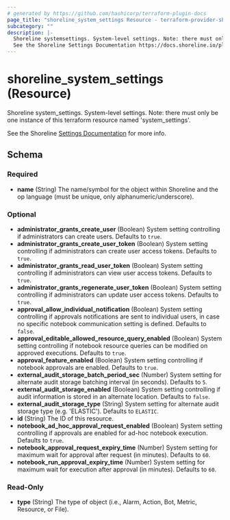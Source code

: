 ```yaml
---
# generated by https://github.com/hashicorp/terraform-plugin-docs
page_title: "shoreline_system_settings Resource - terraform-provider-shoreline"
subcategory: ""
description: |-
  Shoreline systemsettings. System-level settings. Note: there must only be one instance of this terraform resource named 'systemsettings'.
  See the Shoreline Settings Documentation https://docs.shoreline.io/platform/settings for more info.
---
```


# shoreline_system_settings (Resource)

Shoreline system_settings. System-level settings. Note: there must only be one instance of this terraform resource named 'system_settings'.

See the Shoreline [Settings Documentation](https://docs.shoreline.io/platform/settings) for more info.



<!-- schema generated by tfplugindocs -->
## Schema

### Required

- **name** (String) The name/symbol for the object within Shoreline and the op language (must be unique, only alphanumeric/underscore).

### Optional

- **administrator_grants_create_user** (Boolean) System setting controlling if administrators can create users. Defaults to `true`.
- **administrator_grants_create_user_token** (Boolean) System setting controlling if administrators can create user access tokens. Defaults to `true`.
- **administrator_grants_read_user_token** (Boolean) System setting controlling if administrators can view user access tokens. Defaults to `true`.
- **administrator_grants_regenerate_user_token** (Boolean) System setting controlling if administrators can update user access tokens. Defaults to `true`.
- **approval_allow_individual_notification** (Boolean) System setting controlling if approvals notifications are sent to individual users, in case no specific notebook communication setting is defined. Defaults to `false`.
- **approval_editable_allowed_resource_query_enabled** (Boolean) System setting controlling if notebook resource queries can be modified on approved executions. Defaults to `true`.
- **approval_feature_enabled** (Boolean) System setting controlling if notebook approvals are enabled. Defaults to `true`.
- **external_audit_storage_batch_period_sec** (Number) System setting for alternate audit storage batching interval (in seconds). Defaults to `5`.
- **external_audit_storage_enabled** (Boolean) System setting controlling if audit information is stored in an alternate location. Defaults to `false`.
- **external_audit_storage_type** (String) System setting for alternate audit storage type (e.g. 'ELASTIC'). Defaults to `ELASTIC`.
- **id** (String) The ID of this resource.
- **notebook_ad_hoc_approval_request_enabled** (Boolean) System setting controlling if approvals are enabled for ad-hoc notebook execution. Defaults to `true`.
- **notebook_approval_request_expiry_time** (Number) System setting for maximum wait for approval after request (in minutes). Defaults to `60`.
- **notebook_run_approval_expiry_time** (Number) System setting for maximum wait for execution after approval (in minutes). Defaults to `60`.

### Read-Only

- **type** (String) The type of object (i.e., Alarm, Action, Bot, Metric, Resource, or File).


